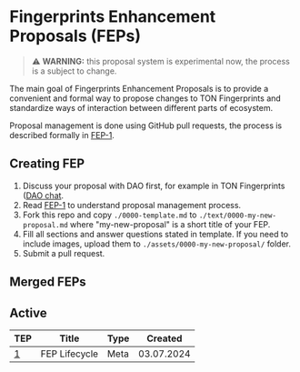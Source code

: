 # Fingerprints Enhancement Proposals (FEPs)

> :warning: **WARNING:** this proposal system is experimental now, the process is a subject to change.

The main goal of Fingerprints Enhancement Proposals is to provide a convenient and formal way to propose changes to TON Fingerprints
and standardize ways of interaction between different parts of ecosystem.

Proposal management is done using GitHub pull requests, the process is described formally in [FEP-1](./text/0001-tfep-lifecycle.md).

## Creating FEP
1. Discuss your proposal with DAO first, for example in TON Fingerprints ([DAO chat](https://t.me/ton_fingerprints_dao_bot).
2. Read [FEP-1](./text/0001-fep-lifecycle.md) to understand proposal management process.
3. Fork this repo and copy `./0000-template.md` to `./text/0000-my-new-proposal.md` where "my-new-proposal" is a short title of your FEP.
4. Fill all sections and answer questions stated in template. If you need to include images, upload them to `./assets/0000-my-new-proposal/` folder.
5. Submit a pull request.

## Merged FEPs
## Active
| TEP                                          | Title                              | Type               | Created    |
|----------------------------------------------|------------------------------------|--------------------|------------|
| [1](./text/0001-fep-lifecycle.md)            | FEP Lifecycle                      | Meta               | 03.07.2024 |
